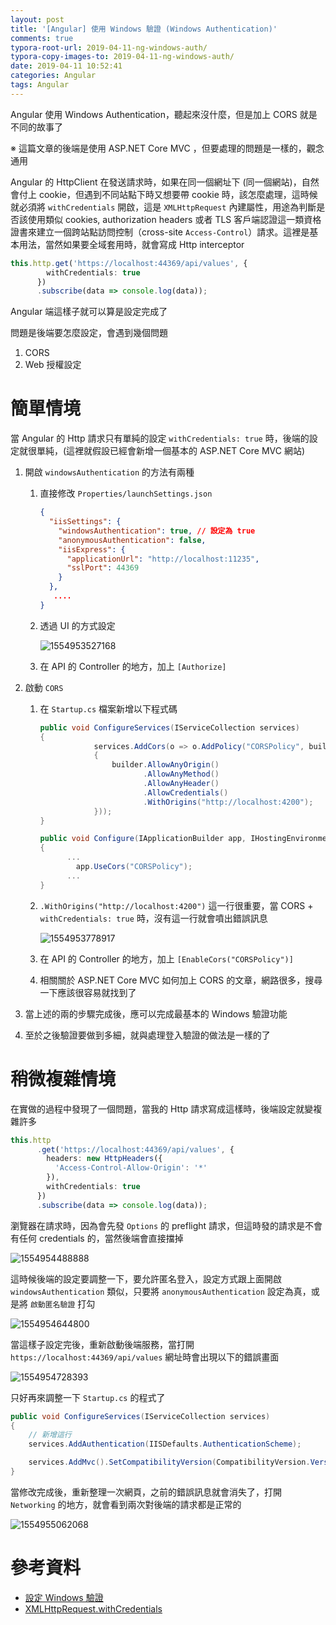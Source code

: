 ```yaml
---
layout: post
title: '[Angular] 使用 Windows 驗證 (Windows Authentication)'
comments: true
typora-root-url: 2019-04-11-ng-windows-auth/
typora-copy-images-to: 2019-04-11-ng-windows-auth/
date: 2019-04-11 10:52:41
categories: Angular
tags: Angular
---
```


Angular 使用 Windows Authentication，聽起來沒什麼，但是加上 CORS 就是不同的故事了

※ 這篇文章的後端是使用 ASP.NET Core MVC ，但要處理的問題是一樣的，觀念通用

<!-- more -->

Angular 的 HttpClient 在發送請求時，如果在同一個網址下 (同一個網站)，自然會付上 cookie，但遇到不同站點下時又想要帶 cookie 時，該怎麼處理，這時候就必須將 `withCredentials` 開啟，這是 `XMLHttpRequest` 內建屬性，用途為判斷是否該使用類似 cookies, authorization headers 或者 TLS 客戶端認證這一類資格證書來建立一個跨站點訪問控制（cross-site `Access-Control`）請求。這裡是基本用法，當然如果要全域套用時，就會寫成 Http interceptor

```typescript
this.http.get('https://localhost:44369/api/values', {
        withCredentials: true
      })
      .subscribe(data => console.log(data));
```

Angular 端這樣子就可以算是設定完成了

問題是後端要怎麼設定，會遇到幾個問題

1. CORS
2. Web 授權設定

# 簡單情境

當 Angular  的 Http 請求只有單純的設定 `withCredentials: true` 時，後端的設定就很單純，(這裡就假設已經會新增一個基本的 ASP.NET Core MVC 網站)

1. 開啟 `windowsAuthentication` 的方法有兩種

   1. 直接修改 `Properties/launchSettings.json`

      ```json
      {
        "iisSettings": {
          "windowsAuthentication": true, // 設定為 true
          "anonymousAuthentication": false,
          "iisExpress": {
            "applicationUrl": "http://localhost:11235",
            "sslPort": 44369
          }
        },
         ....
      }
      ```

   2. 透過 UI 的方式設定

      ![1554953527168](1554953527168.png)

   3. 在 API 的 Controller 的地方，加上 `[Authorize]` 

2. 啟動 `CORS`

   1. 在 `Startup.cs` 檔案新增以下程式碼

      ```csharp
      public void ConfigureServices(IServiceCollection services)
      {
                  services.AddCors(o => o.AddPolicy("CORSPolicy", builder =>
                  {
                      builder.AllowAnyOrigin()
                             .AllowAnyMethod()
                             .AllowAnyHeader()
                             .AllowCredentials()
                             .WithOrigins("http://localhost:4200");
                  }));
      }
      
      public void Configure(IApplicationBuilder app, IHostingEnvironment env)
      {
          	...
              app.UseCors("CORSPolicy");
          	...
      }
      ```

   2. `.WithOrigins("http://localhost:4200")` 這一行很重要，當 CORS + `withCredentials: true` 時，沒有這一行就會噴出錯誤訊息

      ![1554953778917](1554953778917.png)

   3. 在 API 的 Controller 的地方，加上 `[EnableCors("CORSPolicy")]` 

   4. 相關關於 ASP.NET Core MVC 如何加上 CORS 的文章，網路很多，搜尋一下應該很容易就找到了

3. 當上述的兩的步驟完成後，應可以完成最基本的 Windows 驗證功能

4. 至於之後驗證要做到多細，就與處理登入驗證的做法是一樣的了

# 稍微複雜情境

在實做的過程中發現了一個問題，當我的 Http 請求寫成這樣時，後端設定就變複雜許多

```typescript
this.http
      .get('https://localhost:44369/api/values', {
        headers: new HttpHeaders({
          'Access-Control-Allow-Origin': '*'
        }),
        withCredentials: true
      })
      .subscribe(data => console.log(data));
```

瀏覽器在請求時，因為會先發 `Options` 的 preflight 請求，但這時發的請求是不會有任何 credentials 的，當然後端會直接擋掉

![1554954488888](1554954488888.png)

這時候後端的設定要調整一下，要允許匿名登入，設定方式跟上面開啟 `windowsAuthentication` 類似，只要將 `anonymousAuthentication` 設定為真，或是將 `啟動匿名驗證` 打勾

![1554954644800](1554954644800.png)

當這樣子設定完後，重新啟動後端服務，當打開 `https://localhost:44369/api/values`  網址時會出現以下的錯誤畫面

![1554954728393](1554954728393.png)

只好再來調整一下 `Startup.cs` 的程式了

```csharp
public void ConfigureServices(IServiceCollection services)
{
    // 新增這行
    services.AddAuthentication(IISDefaults.AuthenticationScheme);

    services.AddMvc().SetCompatibilityVersion(CompatibilityVersion.Version_2_2);
}
```


當修改完成後，重新整理一次網頁，之前的錯誤訊息就會消失了，打開 `Networking` 的地方，就會看到兩次對後端的請求都是正常的

![1554955062068](1554955062068.png)



# 參考資料

* [設定 Windows 驗證](<https://docs.microsoft.com/zh-tw/aspnet/core/security/authentication/windowsauth?view=aspnetcore-2.2&tabs=visual-studio>)
* [XMLHttpRequest.withCredentials](https://developer.mozilla.org/zh-CN/docs/Web/API/XMLHttpRequest/withCredentials)


